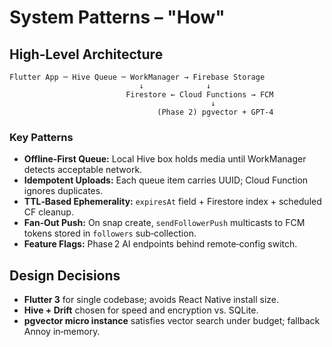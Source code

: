 # System Patterns – "How"

## High‑Level Architecture

```
Flutter App ─ Hive Queue ─ WorkManager → Firebase Storage
                             ↓              ↓
                          Firestore ← Cloud Functions → FCM
                                             ↓
                                 (Phase 2) pgvector + GPT‑4
```

### Key Patterns

- **Offline‑First Queue:** Local Hive box holds media until WorkManager detects acceptable network.
- **Idempotent Uploads:** Each queue item carries UUID; Cloud Function ignores duplicates.
- **TTL‑Based Ephemerality:** `expiresAt` field + Firestore index + scheduled CF cleanup.
- **Fan‑Out Push:** On snap create, `sendFollowerPush` multicasts to FCM tokens stored in `followers` sub‑collection.
- **Feature Flags:** Phase 2 AI endpoints behind remote‑config switch.

## Design Decisions

- **Flutter 3** for single codebase; avoids React Native install size.
- **Hive + Drift** chosen for speed and encryption vs. SQLite.
- **pgvector micro instance** satisfies vector search under budget; fallback Annoy in‑memory.

